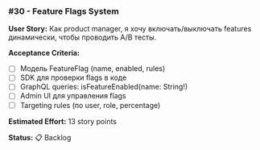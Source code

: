 ### #30 - Feature Flags System

**User Story:**
Как product manager, я хочу включать/выключать features динамически, чтобы проводить A/B тесты.

**Acceptance Criteria:**
- [ ] Модель FeatureFlag (name, enabled, rules)
- [ ] SDK для проверки flags в коде
- [ ] GraphQL queries: isFeatureEnabled(name: String!)
- [ ] Admin UI для управления flags
- [ ] Targeting rules (по user, role, percentage)

**Estimated Effort:** 13 story points

**Status:** 📋 Backlog